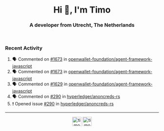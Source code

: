 <h1 align="center">Hi 👋, I'm Timo</h1>
<h3 align="center">A developer from Utrecht, The Netherlands</h3>
<br/>
<!-- https://github.com/rahuldkjain/github-profile-readme-generator --!>

<!--  <p align="left"><img src="https://github-readme-stats.vercel.app/api?username=timoglastra&show_icons=true&count_private=true&" alt="timoglastra" /></p> --!>

<!--
Github language stats
<p align="left"><img src="https://github-readme-stats.vercel.app/api/top-langs/?username=timoglastra&layout=compact" alt="timoglastra" /><p>
-->

<!-- Codestats language stats -->
<!-- <p align="left"><img src="https://codestats-readme.vercel.app/api/top-langs/?username=timoglastra&layout=compact&language_count=12" alt="timoglastra" /><p>    --!>
  
<h3>Recent Activity</h3>

<!--START_SECTION:activity-->
1. 🗣 Commented on [#1673](https://github.com/openwallet-foundation/agent-framework-javascript/issues/1673#issuecomment-1862571709) in [openwallet-foundation/agent-framework-javascript](https://github.com/openwallet-foundation/agent-framework-javascript)
2. 🗣 Commented on [#1673](https://github.com/openwallet-foundation/agent-framework-javascript/issues/1673#issuecomment-1862147221) in [openwallet-foundation/agent-framework-javascript](https://github.com/openwallet-foundation/agent-framework-javascript)
3. 🗣 Commented on [#1629](https://github.com/openwallet-foundation/agent-framework-javascript/pull/1629#issuecomment-1862143918) in [openwallet-foundation/agent-framework-javascript](https://github.com/openwallet-foundation/agent-framework-javascript)
4. 🗣 Commented on [#290](https://github.com/hyperledger/anoncreds-rs/issues/290#issuecomment-1862135615) in [hyperledger/anoncreds-rs](https://github.com/hyperledger/anoncreds-rs)
5. ❗ Opened issue [#290](https://github.com/hyperledger/anoncreds-rs/issues/290) in [hyperledger/anoncreds-rs](https://github.com/hyperledger/anoncreds-rs)
<!--END_SECTION:activity-->

---

<p align="center">
<a href="https://twitter.com/timoglastra" target="blank"><img align="center" src="https://cdn.jsdelivr.net/npm/simple-icons@3.0.1/icons/twitter.svg" alt="timoglastra" height="30" width="30" /></a>
<a href="https://linkedin.com/in/timoglastra" target="blank"><img align="center" src="https://cdn.jsdelivr.net/npm/simple-icons@3.0.1/icons/linkedin.svg" alt="timoglastra" height="30" width="30" /></a>
</p>



